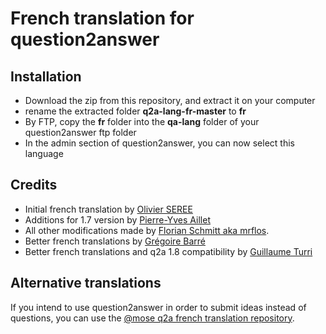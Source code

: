 # French translation for question2answer

## Installation
- Download the zip from this repository, and extract it on your computer
- rename the extracted folder **q2a-lang-fr-master** to **fr**
- By FTP, copy the **fr** folder into the **qa-lang** folder of your question2answer ftp folder
- In the admin section of question2answer, you can now select this language

## Credits
- Initial french translation by [Olivier SEREE](contrib[at]seree.fr)
- Additions for 1.7 version by [Pierre-Yves Aillet](pierreyves.aillet@free.fr)
- All other modifications made by [Florian Schmitt aka mrflos](https://github.com/mrflos).  
- Better french translations by [Grégoire Barré](https://github.com/goroh100)
- Better french translations and q2a 1.8 compatibility by  [Guillaume Turri](https://github.com/gturri)

## Alternative translations
If you intend to use question2answer in order to submit ideas instead of questions, you can use the [@mose q2a french translation repository](https://github.com/crazy-toads/q2a-lang-fr-idees).
